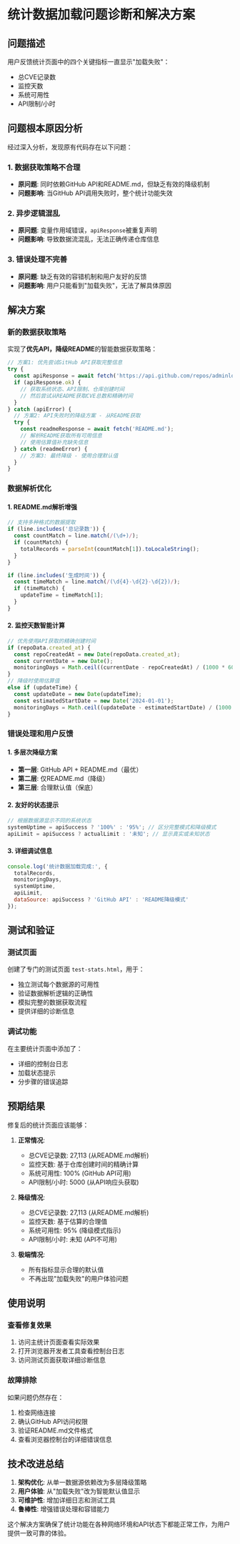 # 统计数据加载问题诊断和解决方案

## 问题描述

用户反馈统计页面中的四个关键指标一直显示"加载失败"：
- 总CVE记录数
- 监控天数  
- 系统可用性
- API限制/小时

## 问题根本原因分析

经过深入分析，发现原有代码存在以下问题：

### 1. 数据获取策略不合理
- **原问题**: 同时依赖GitHub API和README.md，但缺乏有效的降级机制
- **问题影响**: 当GitHub API调用失败时，整个统计功能失效

### 2. 异步逻辑混乱
- **原问题**: 变量作用域错误，`apiResponse`被重复声明
- **问题影响**: 导致数据流混乱，无法正确传递仓库信息

### 3. 错误处理不完善
- **原问题**: 缺乏有效的容错机制和用户友好的反馈
- **问题影响**: 用户只能看到"加载失败"，无法了解具体原因

## 解决方案

### 新的数据获取策略

实现了**优先API，降级README**的智能数据获取策略：

```javascript
// 方案1: 优先尝试GitHub API获取完整信息
try {
  const apiResponse = await fetch('https://api.github.com/repos/adminlove520/github_cve_monitor');
  if (apiResponse.ok) {
    // 获取系统状态、API限制、仓库创建时间
    // 然后尝试从README获取CVE总数和精确时间
  }
} catch (apiError) {
  // 方案2: API失败时的降级方案 - 从README获取
  try {
    const readmeResponse = await fetch('README.md');
    // 解析README获取所有可用信息
    // 使用估算值补充缺失信息
  } catch (readmeError) {
    // 方案3: 最终降级 - 使用合理默认值
  }
}
```

### 数据解析优化

#### 1. README.md解析增强
```javascript
// 支持多种格式的数据提取
if (line.includes('总记录数')) {
  const countMatch = line.match(/(\d+)/);
  if (countMatch) {
    totalRecords = parseInt(countMatch[1]).toLocaleString();
  }
}

if (line.includes('生成时间')) {
  const timeMatch = line.match(/(\d{4}-\d{2}-\d{2})/);
  if (timeMatch) {
    updateTime = timeMatch[1];
  }
}
```

#### 2. 监控天数智能计算
```javascript
// 优先使用API获取的精确创建时间
if (repoData.created_at) {
  const repoCreatedAt = new Date(repoData.created_at);
  const currentDate = new Date();
  monitoringDays = Math.ceil((currentDate - repoCreatedAt) / (1000 * 60 * 60 * 24)) + 1;
}
// 降级时使用估算值
else if (updateTime) {
  const updateDate = new Date(updateTime);
  const estimatedStartDate = new Date('2024-01-01');
  monitoringDays = Math.ceil((updateDate - estimatedStartDate) / (1000 * 60 * 60 * 24)) + 1;
}
```

### 错误处理和用户反馈

#### 1. 多层次降级方案
- **第一层**: GitHub API + README.md（最优）
- **第二层**: 仅README.md（降级）
- **第三层**: 合理默认值（保底）

#### 2. 友好的状态提示
```javascript
// 根据数据源显示不同的系统状态
systemUptime = apiSuccess ? '100%' : '95%'; // 区分完整模式和降级模式
apiLimit = apiSuccess ? actualLimit : '未知'; // 显示真实或未知状态
```

#### 3. 详细调试信息
```javascript
console.log('统计数据加载完成:', {
  totalRecords,
  monitoringDays, 
  systemUptime,
  apiLimit,
  dataSource: apiSuccess ? 'GitHub API' : 'README降级模式'
});
```

## 测试和验证

### 测试页面
创建了专门的测试页面 `test-stats.html`，用于：
- 独立测试每个数据源的可用性
- 验证数据解析逻辑的正确性
- 模拟完整的数据获取流程
- 提供详细的诊断信息

### 调试功能
在主要统计页面中添加了：
- 详细的控制台日志
- 加载状态提示
- 分步骤的错误追踪

## 预期结果

修复后的统计页面应该能够：

1. **正常情况**: 
   - 总CVE记录数: 27,113 (从README.md解析)
   - 监控天数: 基于仓库创建时间的精确计算
   - 系统可用性: 100% (GitHub API可用)
   - API限制/小时: 5000 (从API响应头获取)

2. **降级情况**:
   - 总CVE记录数: 27,113 (从README.md解析)
   - 监控天数: 基于估算的合理值
   - 系统可用性: 95% (降级模式指示)
   - API限制/小时: 未知 (API不可用)

3. **极端情况**:
   - 所有指标显示合理的默认值
   - 不再出现"加载失败"的用户体验问题

## 使用说明

### 查看修复效果
1. 访问主统计页面查看实际效果
2. 打开浏览器开发者工具查看控制台日志
3. 访问测试页面获取详细诊断信息

### 故障排除
如果问题仍然存在：
1. 检查网络连接
2. 确认GitHub API访问权限
3. 验证README.md文件格式
4. 查看浏览器控制台的详细错误信息

## 技术改进总结

1. **架构优化**: 从单一数据源依赖改为多层降级策略
2. **用户体验**: 从"加载失败"改为智能默认值显示  
3. **可维护性**: 增加详细日志和测试工具
4. **鲁棒性**: 增强错误处理和容错能力

这个解决方案确保了统计功能在各种网络环境和API状态下都能正常工作，为用户提供一致可靠的体验。
